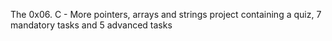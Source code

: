 The 0x06. C - More pointers, arrays and strings project containing a quiz, 7 mandatory tasks and 5 advanced tasks
